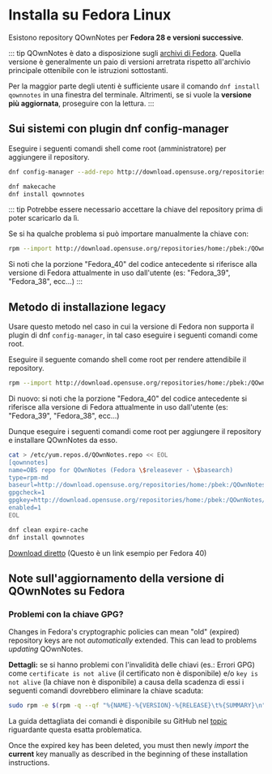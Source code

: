 # Installa su Fedora Linux

Esistono repository QOwnNotes per **Fedora 28 e versioni successive**.

::: tip
QOwnNotes è dato a disposizione sugli [archivi di Fedora](https://packages.fedoraproject.org/pkgs/qownnotes/qownnotes/). Quella versione è generalmente un paio di versioni arretrata rispetto all'archivio principale ottenibile con le istruzioni sottostanti.

Per la maggior parte degli utenti è sufficiente usare il comando `dnf install qownnotes` in una finestra del terminale. Altrimenti, se si vuole la **versione più aggiornata**, proseguire con la lettura.
:::

## Sui sistemi con plugin dnf config-manager

Eseguire i seguenti comandi shell come root (amministratore) per aggiungere il repository.

```bash
dnf config-manager --add-repo http://download.opensuse.org/repositories/home:/pbek:/QOwnNotes/Fedora_\$releasever/

dnf makecache
dnf install qownnotes
```

::: tip
Potrebbe essere necessario accettare la chiave del repository prima di poter scaricarlo da lì.

Se si ha qualche problema si può importare manualmente la chiave con:

```bash
rpm --import http://download.opensuse.org/repositories/home:/pbek:/QOwnNotes/Fedora_40/repodata/repomd.xml.key
```

Si noti che la porzione "Fedora_40" del codice antecedente si riferisce alla versione di Fedora attualmente in uso dall'utente (es: "Fedora_39", "Fedora_38", ecc...)
:::

## Metodo di installazione legacy

Usare questo metodo nel caso in cui la versione di Fedora non supporta il plugin di dnf `config-manager`, in tal caso eseguire i seguenti comandi come root.

Eseguire il seguente comando shell come root per rendere attendibile il repository.

```bash
rpm --import http://download.opensuse.org/repositories/home:/pbek:/QOwnNotes/Fedora_40/repodata/repomd.xml.key
```

Di nuovo: si noti che la porzione "Fedora_40" del codice antecedente si riferisce alla versione di Fedora attualmente in uso dall'utente (es: "Fedora_39", "Fedora_38", ecc...)

Dunque eseguire i seguenti comandi come root per aggiungere il repository e installare QOwnNotes da esso.

```bash
cat > /etc/yum.repos.d/QOwnNotes.repo << EOL
[qownnotes]
name=OBS repo for QOwnNotes (Fedora \$releasever - \$basearch)
type=rpm-md
baseurl=http://download.opensuse.org/repositories/home:/pbek:/QOwnNotes/Fedora_\$releasever/
gpgcheck=1
gpgkey=http://download.opensuse.org/repositories/home:/pbek:/QOwnNotes/Fedora_\$releasever/repodata/repomd.xml.key
enabled=1
EOL

dnf clean expire-cache
dnf install qownnotes
```

[Download diretto](https://download.opensuse.org/repositories/home:/pbek:/QOwnNotes/Fedora_40) (Questo è un link esempio per Fedora 40)

## Note sull'aggiornamento della versione di QOwnNotes su Fedora

### Problemi con la chiave GPG?

Changes in Fedora's cryptographic policies can mean "old" (expired) repository keys are not _automatically_ extended. This can lead to problems _updating_ QOwnNotes.

**Dettagli:** se si hanno problemi con l'invalidità delle chiavi (es.: Errori GPG) come `certificate is not alive` (il certificato non è disponibile) e/o `key is not alive` (la chiave non è disponibile) a causa della scadenza di essi i seguenti comandi dovrebbero eliminare la chiave scaduta:

```bash
sudo rpm -e $(rpm -q --qf "%{NAME}-%{VERSION}-%{RELEASE}\t%{SUMMARY}\n" gpg-pubkey | grep pbek | cut -f1)
```

La guida dettagliata dei comandi è disponibile su GitHub nel [topic](https://github.com/pbek/QOwnNotes/issues/3008#issuecomment-2197827084) riguardante questa esatta problematica.

Once the expired key has been deleted, you must then newly _import_ the **current** key manually as described in the beginning of these installation instructions.

